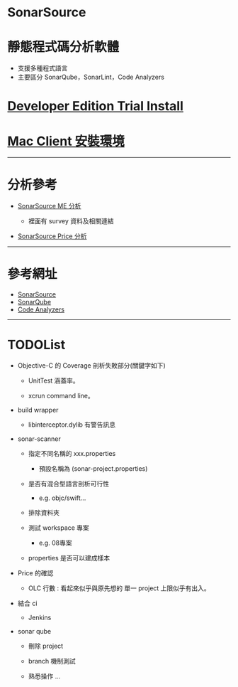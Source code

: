 # SonarSource

# 靜態程式碼分析軟體
 * 支援多種程式語言
 * 主要區分 SonarQube，SonarLint，Code Analyzers

# [Developer Edition Trial Install](./Developer_Edition/README.md)

# [Mac Client 安裝環境](./MacEnvInstall/README.md)

---
# 分析參考
 * [SonarSource ME 分析](https://docs.google.com/spreadsheets/d/10l0t31xGAcZTIaUls2cqtdzK03NYgGvtGsTJg2Y7ru0/edit#gid=37388302)
   * 裡面有 survey 資料及相關連結

 * [SonarSource Price 分析](https://docs.google.com/spreadsheets/d/10l0t31xGAcZTIaUls2cqtdzK03NYgGvtGsTJg2Y7ru0/edit#gid=1476733927)

---
# 參考網址
 * [SonarSource](https://www.sonarsource.com/)
 * [SonarQube](https://www.sonarsource.com/products/sonarqube/)
 * [Code Analyzers](https://www.sonarsource.com/products/codeanalyzers/)


---
# TODOList
 * Objective-C 的 Coverage 剖析失敗部分(關鍵字如下)

   * UnitTest 涵蓋率。
 
   * xcrun command line。

 * build wrapper
 
   * libinterceptor.dylib 有警告訊息

* sonar-scanner

  * 指定不同名稱的 xxx.properties

    * 預設名稱為 (sonar-project.properties)

  * 是否有混合型語言剖析可行性

    * e.g. objc/swift...

  * 排除資料夾

  * 測試 workspace 專案

    * e.g. 08專案

  * properties 是否可以建成樣本


* Price 的確認

  * OLC 行數 : 看起來似乎與原先想的 單一 project 上限似乎有出入。

* 結合 ci

  * Jenkins

* sonar qube

  * 刪除 project

  * branch 機制測試

  * 熟悉操作 ...
